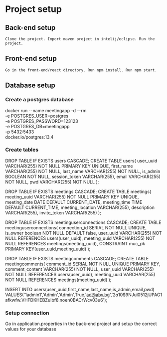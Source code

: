 # Project setup

## Back-end setup

    Clone the project. Import maven project in intelij/eclipse. Run the project.

## Front-end setup

    Go in the front-end/react directory. Run npm install. Run npm start.

## Database setup

### Create a postgres database

docker run --name meetingapp -d --rm \
  -e POSTGRES_USER=postgres \
  -e POSTGRES_PASSWORD=123123 \
  -e POSTGRES_DB=meetingapp \
  -p 5432:5433\
  docker.io/postgres:13.4

### Create tables

DROP TABLE IF EXISTS users CASCADE;
CREATE TABLE users(
user_uuid VARCHAR(255) NOT NULL PRIMARY KEY UNIQUE,
    first_name VARCHAR(255) NOT NULL,
    last_name VARCHAR(255) NOT NULL,
    is_admin BOOLEAN NOT NULL,
    session_token VARCHAR(255),
    email VARCHAR(255) NOT NULL,
    pwd VARCHAR(255) NOT NULL
);

DROP TABLE IF EXISTS meetings CASCADE;
CREATE TABLE meetings(
    meeting_uuid VARCHAR(255) NOT NULL PRIMARY KEY UNIQUE,
    meeting_date DATE DEFAULT CURRENT_DATE,
    meeting_time TIME DEFAULT CURRENT_TIME,
    meeting_location VARCHAR(255),
    description VARCHAR(255),
    invite_token VARCHAR(255)
);

DROP TABLE IF EXISTS meetinguserconnections CASCADE;
CREATE TABLE meetinguserconnections(
    connection_id SERIAL NOT NULL UNIQUE,
    is_owner boolean NOT NULL DEFAULT false,
    user_uuid VARCHAR(255) NOT NULL REFERENCES users(user_uuid),
    meeting_uuid VARCHAR(255) NOT NULL REFERENCES meetings(meeting_uuid),
    CONSTRAINT muc_pk PRIMARY KEY(user_uuid,meeting_uuid)
);

DROP TABLE IF EXISTS meetingcomments CASCADE;
CREATE TABLE meetingcomments(
    comment_id SERIAL NOT NULL UNIQUE PRIMARY KEY,
    comment_content VARCHAR(255) NOT NULL,
    user_uuid VARCHAR(255) NOT NULL REFERENCES users(user_uuid),
    meeting_uuid VARCHAR(255) NOT NULL REFERENCES meetings(meeting_uuid)
);

INSERT INTO users(user_uuid,first_name,last_name,is_admin,email,pwd) VALUES('1admin1','Admin','Admin',True,'ad@abv.bg','$2a$10$9NJul0512jUPAG1afkwfw.VHFDKHEBZuIbf8.noen0BACrWcv03u6');

### Setup connection

Go in application.properties in the back-end project and setup the correct values for your database

